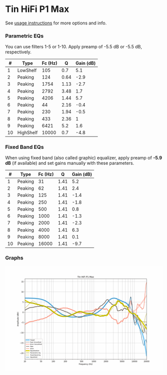 # Tin HiFi P1 Max
See [usage instructions](https://github.com/jaakkopasanen/AutoEq#usage) for more options and info.

### Parametric EQs
You can use filters 1-5 or 1-10. Apply preamp of -5.5 dB or -5.5 dB, respectively.

|   # | Type      |   Fc (Hz) |    Q |   Gain (dB) |
|-----|-----------|-----------|------|-------------|
|   1 | LowShelf  |       105 | 0.7  |         5.1 |
|   2 | Peaking   |       124 | 0.64 |        -2.9 |
|   3 | Peaking   |      1754 | 1.13 |        -2.7 |
|   4 | Peaking   |      2792 | 3.48 |         1.7 |
|   5 | Peaking   |      4206 | 1.44 |         5.7 |
|   6 | Peaking   |        44 | 2.16 |        -0.4 |
|   7 | Peaking   |       230 | 1.94 |        -0.5 |
|   8 | Peaking   |       433 | 2.36 |         1   |
|   9 | Peaking   |      6421 | 5.2  |         1.6 |
|  10 | HighShelf |     10000 | 0.7  |        -4.8 |

### Fixed Band EQs
When using fixed band (also called graphic) equalizer, apply preamp of **-5.9 dB** (if available) and set gains manually with these parameters.

|   # | Type    |   Fc (Hz) |    Q |   Gain (dB) |
|-----|---------|-----------|------|-------------|
|   1 | Peaking |        31 | 1.41 |         5.2 |
|   2 | Peaking |        62 | 1.41 |         2.4 |
|   3 | Peaking |       125 | 1.41 |        -1.4 |
|   4 | Peaking |       250 | 1.41 |        -1.8 |
|   5 | Peaking |       500 | 1.41 |         0.8 |
|   6 | Peaking |      1000 | 1.41 |        -1.3 |
|   7 | Peaking |      2000 | 1.41 |        -2.3 |
|   8 | Peaking |      4000 | 1.41 |         6.3 |
|   9 | Peaking |      8000 | 1.41 |         0.1 |
|  10 | Peaking |     16000 | 1.41 |        -9.7 |

### Graphs
![](./Tin%20HiFi%20P1%20Max.png)
